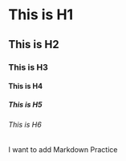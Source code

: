 # This is H1
## This is H2
### This is H3
#### This is H4
##### This is H5
###### This is H6

I want to add Markdown Practice
